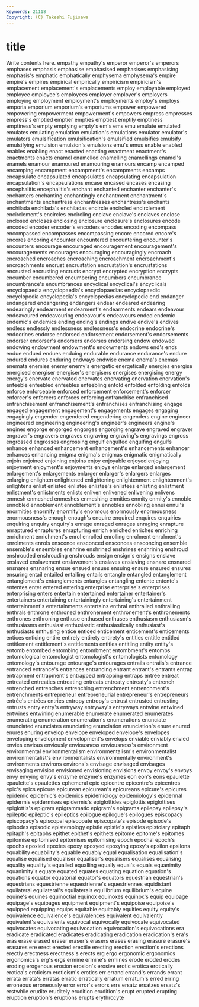 ```yaml
---
Keywords: 21118 
Copyright: (C) Takeshi Fujisawa
---
```


# title

Write contents here.
 empathy empathy's emperor emperor's emperors emphases emphasis emphasise
emphasised emphasises emphasising emphasis's emphatic emphatically emphysema emphysema's empire empire's
empires empirical empirically empiricism empiricism's emplacement emplacement's emplacements employ employable
employed employee employee's employees employer employer's employers employing employment employment's
employments employ's employs emporia emporium emporium's emporiums empower empowered empowering
empowerment empowerment's empowers empress empresses empress's emptied emptier empties emptiest
emptily emptiness emptiness's empty emptying empty's em's ems emu emulate
emulated emulates emulating emulation emulation's emulations emulator emulator's emulators emulsification
emulsification's emulsified emulsifies emulsify emulsifying emulsion emulsion's emulsions emu's emus
enable enabled enables enabling enact enacted enacting enactment enactment's enactments
enacts enamel enamelled enamelling enamellings enamel's enamels enamour enamoured enamouring
enamours encamp encamped encamping encampment encampment's encampments encamps encapsulate encapsulated
encapsulates encapsulating encapsulation encapsulation's encapsulations encase encased encases encasing encephalitis
encephalitis's enchant enchanted enchanter enchanter's enchanters enchanting enchantingly enchantment enchantment's
enchantments enchantress enchantresses enchantress's enchants enchilada enchilada's enchiladas encircle encircled
encirclement encirclement's encircles encircling enclave enclave's enclaves enclose enclosed encloses
enclosing enclosure enclosure's enclosures encode encoded encoder encoder's encoders encodes
encoding encompass encompassed encompasses encompassing encore encored encore's encores encoring
encounter encountered encountering encounter's encounters encourage encouraged encouragement encouragement's encouragements
encourages encouraging encouragingly encroach encroached encroaches encroaching encroachment encroachment's encroachments
encrust encrustation encrustation's encrustations encrusted encrusting encrusts encrypt encrypted encryption
encrypts encumber encumbered encumbering encumbers encumbrance encumbrance's encumbrances encyclical encyclical's
encyclicals encyclopaedia encyclopaedia's encyclopaedias encyclopaedic encyclopedia encyclopedia's encyclopedias encyclopedic end
endanger endangered endangering endangers endear endeared endearing endearingly endearment endearment's
endearments endears endeavour endeavoured endeavouring endeavour's endeavours ended endemic endemic's
endemics ending ending's endings endive endive's endives endless endlessly endlessness
endlessness's endocrine endocrine's endocrines endorse endorsed endorsement endorsement's endorsements endorser
endorser's endorsers endorses endorsing endow endowed endowing endowment endowment's endowments
endows end's ends endue endued endues enduing endurable endurance endurance's
endure endured endures enduring endways endwise enema enema's enemas enemata
enemies enemy enemy's energetic energetically energies energise energised energiser energiser's
energisers energises energising energy energy's enervate enervated enervates enervating enervation
enervation's enfeeble enfeebled enfeebles enfeebling enfold enfolded enfolding enfolds enforce
enforceable enforced enforcement enforcement's enforcer enforcer's enforcers enforces enforcing enfranchise
enfranchised enfranchisement enfranchisement's enfranchises enfranchising engage engaged engagement engagement's engagements
engages engaging engagingly engender engendered engendering engenders engine engineer engineered
engineering engineering's engineer's engineers engine's engines engorge engorged engorges engorging
engrave engraved engraver engraver's engravers engraves engraving engraving's engravings engross
engrossed engrosses engrossing engulf engulfed engulfing engulfs enhance enhanced enhancement
enhancement's enhancements enhancer enhances enhancing enigma enigma's enigmas enigmatic enigmatically
enjoin enjoined enjoining enjoins enjoy enjoyable enjoyed enjoying enjoyment enjoyment's
enjoyments enjoys enlarge enlarged enlargement enlargement's enlargements enlarger enlarger's enlargers
enlarges enlarging enlighten enlightened enlightening enlightenment enlightenment's enlightens enlist enlisted
enlistee enlistee's enlistees enlisting enlistment enlistment's enlistments enlists enliven enlivened
enlivening enlivens enmesh enmeshed enmeshes enmeshing enmities enmity enmity's ennoble
ennobled ennoblement ennoblement's ennobles ennobling ennui ennui's enormities enormity enormity's
enormous enormously enormousness enormousness's enough enough's enquire enquired enquires enquiries
enquiring enquiry enquiry's enrage enraged enrages enraging enrapture enraptured enraptures
enrapturing enrich enriched enriches enriching enrichment enrichment's enrol enrolled enrolling
enrolment enrolment's enrolments enrols ensconce ensconced ensconces ensconcing ensemble ensemble's
ensembles enshrine enshrined enshrines enshrining enshroud enshrouded enshrouding enshrouds ensign
ensign's ensigns enslave enslaved enslavement enslavement's enslaves enslaving ensnare ensnared
ensnares ensnaring ensue ensued ensues ensuing ensure ensured ensures ensuring
entail entailed entailing entails entangle entangled entanglement entanglement's entanglements entangles
entangling entente entente's ententes enter entered entering enterprise enterprise's enterprises
enterprising enters entertain entertained entertainer entertainer's entertainers entertaining entertainingly entertaining's
entertainment entertainment's entertainments entertains enthral enthralled enthralling enthrals enthrone enthroned
enthronement enthronement's enthronements enthrones enthroning enthuse enthused enthuses enthusiasm enthusiasm's
enthusiasms enthusiast enthusiastic enthusiastically enthusiast's enthusiasts enthusing entice enticed enticement
enticement's enticements entices enticing entire entirely entirety entirety's entities entitle
entitled entitlement entitlement's entitlements entitles entitling entity entity's entomb entombed
entombing entombment entombment's entombs entomological entomologist entomologist's entomologists entomology entomology's
entourage entourage's entourages entrails entrails's entrance entranced entrance's entrances entrancing
entrant entrant's entrants entrap entrapment entrapment's entrapped entrapping entraps entrée
entreat entreated entreaties entreating entreats entreaty entreaty's entrench entrenched entrenches
entrenching entrenchment entrenchment's entrenchments entrepreneur entrepreneurial entrepreneur's entrepreneurs entrée's entrées
entries entropy entropy's entrust entrusted entrusting entrusts entry entry's entryway
entryway's entryways entwine entwined entwines entwining enumerable enumerate enumerated enumerates
enumerating enumeration enumeration's enumerations enunciate enunciated enunciates enunciating enunciation enunciation's
enure enured enures enuring envelop envelope enveloped envelope's envelopes enveloping
envelopment envelopment's envelops enviable enviably envied envies envious enviously enviousness
enviousness's environment environmental environmentalism environmentalism's environmentalist environmentalist's environmentalists environmentally environment's
environments environs environs's envisage envisaged envisages envisaging envision envisioned envisioning
envisions envoy envoy's envoys envy envying envy's enzyme enzyme's enzymes
eon eon's eons epaulette epaulette's epaulettes ephemeral epic epicentre epicentre's
epicentres epic's epics epicure epicurean epicurean's epicureans epicure's epicures epidemic
epidemic's epidemics epidemiology epidemiology's epidermal epidermis epidermises epidermis's epiglottides epiglottis
epiglottises epiglottis's epigram epigrammatic epigram's epigrams epilepsy epilepsy's epileptic epileptic's
epileptics epilogue epilogue's epilogues episcopacy episcopacy's episcopal episcopate episcopate's episode
episode's episodes episodic epistemology epistle epistle's epistles epistolary epitaph epitaph's
epitaphs epithet epithet's epithets epitome epitome's epitomes epitomise epitomised epitomises
epitomising epoch epochal epoch's epochs epoxied epoxies epoxy epoxyed epoxying
epoxy's epsilon epsilons equability equability's equable equably equal equalisation equalisation's
equalise equalised equaliser equaliser's equalisers equalises equalising equality equality's equalled
equalling equally equal's equals equanimity equanimity's equate equated equates equating
equation equation's equations equator equatorial equator's equators equestrian equestrian's equestrians
equestrienne equestrienne's equestriennes equidistant equilateral equilateral's equilaterals equilibrium equilibrium's equine
equine's equines equinoctial equinox equinoxes equinox's equip equipage equipage's equipages
equipment equipment's equipoise equipoise's equipped equipping equips equitable equitably equities
equity equity's equivalence equivalence's equivalences equivalent equivalently equivalent's equivalents equivocal
equivocally equivocate equivocated equivocates equivocating equivocation equivocation's equivocations era eradicate
eradicated eradicates eradicating eradication eradication's era's eras erase erased eraser
eraser's erasers erases erasing erasure erasure's erasures ere erect erected
erectile erecting erection erection's erections erectly erectness erectness's erects erg
ergo ergonomic ergonomics ergonomics's erg's ergs ermine ermine's ermines erode
eroded erodes eroding erogenous erosion erosion's erosive erotic erotica erotically
erotica's eroticism eroticism's erotics err errand errand's errands errant errata
errata's erratas erratic erratically erratum erratum's erred erring erroneous erroneously
error error's errors errs ersatz ersatzes ersatz's erstwhile erudite eruditely
erudition erudition's erupt erupted erupting eruption eruption's eruptions erupts erythrocyte
